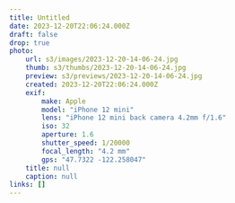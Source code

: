 ```yaml
---
title: Untitled
date: 2023-12-20T22:06:24.000Z
draft: false
drop: true
photo:
    url: s3/images/2023-12-20-14-06-24.jpg
    thumb: s3/thumbs/2023-12-20-14-06-24.jpg
    preview: s3/previews/2023-12-20-14-06-24.jpg
    created: 2023-12-20T22:06:24.000Z
    exif:
        make: Apple
        model: "iPhone 12 mini"
        lens: "iPhone 12 mini back camera 4.2mm f/1.6"
        iso: 32
        aperture: 1.6
        shutter_speed: 1/20000
        focal_length: "4.2 mm"
        gps: "47.7322 -122.258047"
    title: null
    caption: null
links: []
---
```


